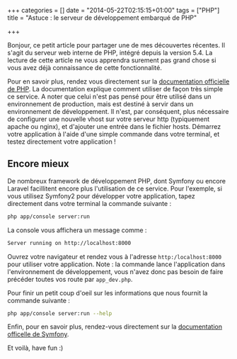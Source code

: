 +++
categories = []
date = "2014-05-22T02:15:15+01:00"
tags = ["PHP"]
title = "Astuce : le serveur de développement embarqué de PHP"

+++

Bonjour, ce petit article pour partager une de mes découvertes récentes. Il s'agit du serveur web interne de PHP, intégré depuis la version 5.4. La lecture de cette article ne vous apprendra surement pas grand chose si vous avez déjà connaissance de cette fonctionnalité.

Pour en savoir plus, rendez vous directement sur la <a href="http://php.net/manual/fr/features.commandline.webserver.php" target="_blank">documentation officielle de PHP</a>. La documentation explique comment utiliser de façon très simple ce service. A noter que celui n'est pas pensé pour être utilisé dans un environnement de production, mais est destiné à servir dans un environnement de développement. Il n'est, par conséquent, plus nécessaire de configurer une nouvelle vhost sur votre serveur http (typiquement apache ou nginx), et d'ajouter une entrée dans le fichier hosts. Démarrez votre application à l'aide d'une simple commande dans votre terminal, et testez directement votre application !

## Encore mieux

De nombreux framework de développement PHP, dont Symfony ou encore Laravel facillitent encore plus l'utilisation de ce service. Pour l'exemple, si vous utilisez Symfony2 pour développer votre application, tapez directement dans votre terminal la commande suivante :

```bash
php app/console server:run
```

La console vous affichera un message comme :

```bash
Server running on http://localhost:8000
```

Ouvrez votre navigateur et rendez vous à l'adresse `http:/localhost:8000` pour utiliser votre application. Note : la commande lance l'application dans l'environnement de développement, vous n'avez donc pas besoin de faire précéder toutes vos route par `app_dev.php`.

Pour finir un petit coup d'oeil sur les informations que nous fournit la commande suivante :

```bash
php app/console server:run --help
```

Enfin, pour en savoir plus, rendez-vous directement sur la <a href="http://symfony.com/doc/current/cookbook/web_server/built_in.html" target="_blank">documentation officelle de Symfony</a>.

Et voilà, have fun :)
